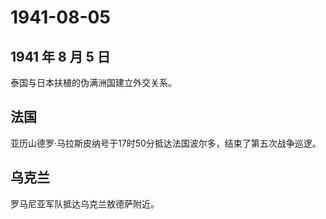 # 1941-08-05

## 1941 年 8 月 5 日

泰国与日本扶植的伪满洲国建立外交关系。

## 法国

亚历山德罗·马拉斯皮纳号于17时50分抵达法国波尔多，结束了第五次战争巡逻。

## 乌克兰

罗马尼亚军队抵达乌克兰敖德萨附近。

